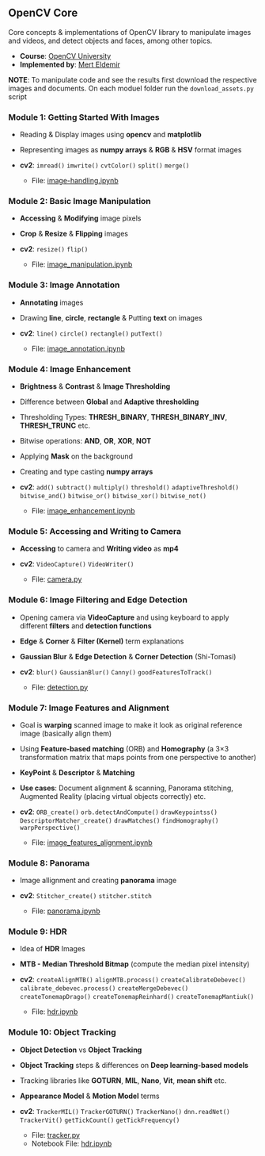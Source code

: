 ## OpenCV Core

Core concepts & implementations of OpenCV library to manipulate images and videos, and detect objects and faces, among other topics.

- **Course**: [OpenCV University](https://opencv.org/university/)
- **Implemented by**: [Mert Eldemir](https://github.com/merteldem1r)

**NOTE**: To manipulate code and see the results first download the respective images and documents. On each moduel folder run the `download_assets.py` script

### Module 1: Getting Started With Images

- Reading & Display images using **opencv** and **matplotlib**
- Representing images as **numpy arrays** & **RGB** & **HSV** format images
- **cv2**: `imread()` `imwrite()` `cvtColor()` `split()` `merge()`

  - File: [image-handling.ipynb](01-Image-Handling/notebooks/image_handling.ipynb)

### Module 2: Basic Image Manipulation

- **Accessing** & **Modifying** image pixels
- **Crop** & **Resize** & **Flipping** images
- **cv2**: `resize()` `flip()`

  - File: [image_manipulation.ipynb](02-Image-Manipulation/notebooks/image_manipulation.ipynb)

### Module 3: Image Annotation

- **Annotating** images
- Drawing **line**, **circle**, **rectangle** & Putting **text** on images
- **cv2**: `line()` `circle()` `rectangle()` `putText()`

  - File: [image_annotation.ipynb](03-Image-Annotation/notebooks/image_annotation.ipynb)

### Module 4: Image Enhancement

- **Brightness** & **Contrast** & **Image Thresholding**
- Difference between **Global** and **Adaptive thresholding**
- Thresholding Types: **THRESH_BINARY**, **THRESH_BINARY_INV**, **THRESH_TRUNC** etc.
- Bitwise operations: **AND**, **OR**, **XOR**, **NOT**
- Applying **Mask** on the background
- Creating and type casting **numpy arrays**
- **cv2**: `add()` `subtract()` `multiply()` `threshold()` `adaptiveThreshold()` `bitwise_and()` `bitwise_or()` `bitwise_xor()` `bitwise_not()`

  - File: [image_enhancement.ipynb](04-Image-Enhancement/notebooks/image_enhancement.ipynb)

### Module 5: Accessing and Writing to Camera

- **Accessing** to camera and **Writing video** as **mp4**
- **cv2**: `VideoCapture()` `VideoWriter()`

  - File: [camera.py](05-Access-Write-Camera/camera.py)

### Module 6: Image Filtering and Edge Detection

- Opening camera via **VideoCapture** and using keyboard to apply different **filters** and **detection functions**
- **Edge** & **Corner** & **Filter (Kernel)** term explanations
- **Gaussian Blur** & **Edge Detection** & **Corner Detection** (Shi-Tomasi)
- **cv2**: `blur()` `GaussianBlur()` `Canny()` `goodFeaturesToTrack()`

  - File: [detection.py](06-Image-Filtering-and-Edge-Detection/detection.py)

### Module 7: Image Features and Alignment

- Goal is **warping** scanned image to make it look as original reference image (basically align them)
- Using **Feature-based matching** (ORB) and **Homography** (a 3×3 transformation matrix that maps points from one perspective to another)
- **KeyPoint** & **Descriptor** & **Matching**
- **Use cases**: Document alignment & scanning, Panorama stitching, Augmented Reality (placing virtual objects correctly) etc.
- **cv2**: `ORB_create()` `orb.detectAndCompute()` `drawKeypointss()` `DescriptorMatcher_create()` `drawMatches()` `findHomography()` `warpPerspective()`

  - File: [image_features_alignment.ipynb](07-Image-Features-and-Alignment/notebooks/image_features_alignment.ipynb)

### Module 8: Panorama

- Image allignment and creating **panorama** image
- **cv2**: `Stitcher_create()` `stitcher.stitch`

  - File: [panorama.ipynb](08-Panorama/notebooks/panorama.ipynb)

### Module 9: HDR

- Idea of **HDR** Images
- **MTB - Median Threshold Bitmap** (compute the median pixel intensity)
- **cv2**: `createAlignMTB()` `alignMTB.process()` `createCalibrateDebevec()` `calibrate_debevec.process()` `createMergeDebevec()` `createTonemapDrago()` `createTonemapReinhard()` `createTonemapMantiuk()`

  - File: [hdr.ipynb](09-HDR/notebooks/hdr.ipynb)

### Module 10: Object Tracking

- **Object Detection** vs **Object Tracking**
- **Object Tracking** steps & differences on **Deep learning-based models** 
- Tracking libraries like **GOTURN**, **MIL**, **Nano**, **Vit**, **mean shift** etc.
- **Appearance Model** & **Motion Model** terms
- **cv2**: `TrackerMIL()` `TrackerGOTURN()` `TrackerNano()` `dnn.readNet()` `TrackerVit()` `getTickCount()` `getTickFrequency()`

  - File: [tracker.py](10-Object-Tracking/tracker.py)
  - Notebook File: [hdr.ipynb](10-Object-Tracking/notebooks/object_tracking.ipynb)
